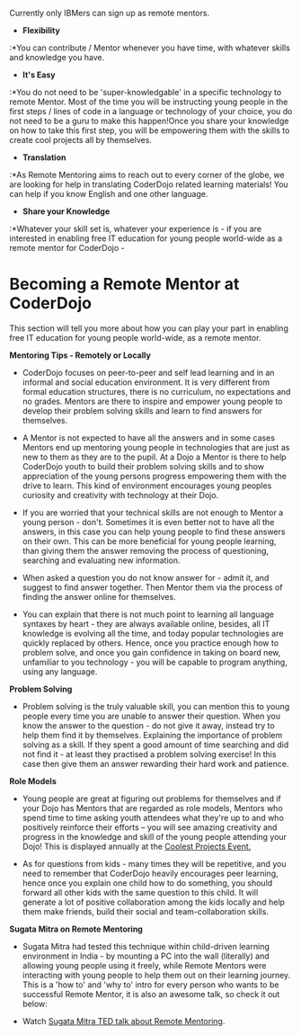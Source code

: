 Currently only IBMers can sign up as remote mentors.

  - **Flexibility**

:\*You can contribute / Mentor whenever you have time, with whatever
skills and knowledge you have.

  - **It's Easy**

:\*You do not need to be 'super-knowledgable' in a specific technology
to remote Mentor. Most of the time you will be instructing young people
in the first steps / lines of code in a language or technology of your
choice, you do not need to be a guru to make this happen\!Once you share
your knowledge on how to take this first step, you will be empowering
them with the skills to create cool projects all by themselves.

  - **Translation**

:\*As Remote Mentoring aims to reach out to every corner of the globe,
we are looking for help in translating CoderDojo related learning
materials\! You can help if you know English and one other language.

  - **Share your Knowledge**

:\*Whatever your skill set is, whatever your experience is - if you are
interested in enabling free IT education for young people world-wide as
a remote mentor for CoderDojo -

# Becoming a Remote Mentor at CoderDojo

This section will tell you more about how you can play your part in
enabling free IT education for young people world-wide, as a remote
mentor.

**Mentoring Tips - Remotely or Locally**

  - CoderDojo focuses on peer-to-peer and self lead learning and in an
    informal and social education environment. It is very different from
    formal education structures, there is no curriculum, no expectations
    and no grades. Mentors are there to inspire and empower young people
    to develop their problem solving skills and learn to find answers
    for themselves.

<!-- end list -->

  - A Mentor is not expected to have all the answers and in some cases
    Mentors end up mentoring young people in technologies that are just
    as new to them as they are to the pupil. At a Dojo a Mentor is there
    to help CoderDojo youth to build their problem solving skills and to
    show appreciation of the young persons progress empowering them with
    the drive to learn. This kind of environment encourages young
    peoples curiosity and creativity with technology at their Dojo.

<!-- end list -->

  - If you are worried that your technical skills are not enough to
    Mentor a young person - don't. Sometimes it is even better not to
    have all the answers, in this case you can help young people to find
    these answers on their own. This can be more beneficial for young
    people learning, than giving them the answer removing the process of
    questioning, searching and evaluating new information.

<!-- end list -->

  - When asked a question you do not know answer for - admit it, and
    suggest to find answer together. Then Mentor them via the process of
    finding the answer online for themselves.

<!-- end list -->

  - You can explain that there is not much point to learning all
    language syntaxes by heart - they are always available online,
    besides, all IT knowledge is evolving all the time, and today
    popular technologies are quickly replaced by others. Hence, once you
    practice enough how to problem solve, and once you gain confidence
    in taking on board new, unfamiliar to you technology - you will be
    capable to program anything, using any language.

**Problem Solving**

  - Problem solving is the truly valuable skill, you can mention this to
    young people every time you are unable to answer their question.
    When you know the answer to the question - do not give it away,
    instead try to help them find it by themselves. Explaining the
    importance of problem solving as a skill. If they spent a good
    amount of time searching and did not find it - at least they
    practised a problem solving exercise\! In this case then give them
    an answer rewarding their hard work and patience.

**Role Models**

  - Young people are great at figuring out problems for themselves and
    if your Dojo has Mentors that are regarded as role models, Mentors
    who spend time to time asking youth attendees what they're up to and
    who positively reinforce their efforts – you will see amazing
    creativity and progress in the knowledge and skill of the young
    people attending your Dojo\! This is displayed annually at the
    [Coolest Projects Event.](http://coolestprojects.org/)

<!-- end list -->

  - As for questions from kids - many times they will be repetitive, and
    you need to remember that CoderDojo heavily encourages peer
    learning, hence once you explain one child how to do something, you
    should forward all other kids with the same question to this child.
    It will generate a lot of positive collaboration among the kids
    locally and help them make friends, build their social and
    team-collaboration skills.

**Sugata Mitra on Remote Mentoring**

  - Sugata Mitra had tested this technique within child-driven learning
    environment in India - by mounting a PC into the wall (literally)
    and allowing young people using it freely, while Remote Mentors were
    interacting with young people to help them out on their learning
    journey. This is a 'how to' and 'why to' intro for every person who
    wants to be successful Remote Mentor, it is also an awesome talk, so
    check it out below:

<!-- end list -->

  - Watch [Sugata Mitra TED talk about Remote
    Mentoring](http://www.ted.com/talks/sugata_mitra_build_a_school_in_the_cloud?language=en).
